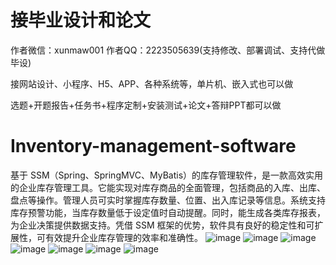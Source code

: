 # 接毕业设计和论文
作者微信：xunmaw001  作者QQ：2223505639(支持修改、部署调试、支持代做毕设)

接网站设计、小程序、H5、APP、各种系统等，单片机、嵌入式也可以做

选题+开题报告+任务书+程序定制+安装测试+论文+答辩PPT都可以做
# Inventory-management-software
基于 SSM（Spring、SpringMVC、MyBatis）的库存管理软件，是一款高效实用的企业库存管理工具。它能实现对库存商品的全面管理，包括商品的入库、出库、盘点等操作。管理人员可实时掌握库存数量、位置、出入库记录等信息。系统支持库存预警功能，当库存数量低于设定值时自动提醒。同时，能生成各类库存报表，为企业决策提供数据支持。凭借 SSM 框架的优势，软件具有良好的稳定性和可扩展性，可有效提升企业库存管理的效率和准确性。 
![image](https://github.com/user-attachments/assets/4b2903d6-c3ae-4d9f-9283-2461e119690e)
![image](https://github.com/user-attachments/assets/c8111e7c-32b1-44dc-9a3b-6cda6a546bf4)
![image](https://github.com/user-attachments/assets/efde1d69-4f70-4e6f-be32-825463be2a74)
![image](https://github.com/user-attachments/assets/be00b859-2619-4697-b1bf-e8f63882cc13)
![image](https://github.com/user-attachments/assets/d2e42f4f-8683-4946-9cb2-79ed32438882)
![image](https://github.com/user-attachments/assets/fed7f738-bae8-45e8-bc1b-5e73711a9e00)
![image](https://github.com/user-attachments/assets/4dfe7e3b-6562-4bd3-926b-8e5f20b4668a)
